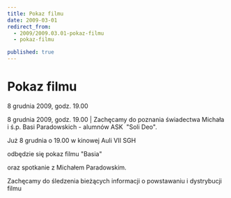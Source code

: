 ```yaml
---
title: Pokaz filmu
date: 2009-03-01
redirect_from: 
  - 2009/2009.03.01-pokaz-filmu
  - pokaz-filmu

published: true
---
```




# Pokaz filmu 

<time>8 grudnia 2009, godz. 19.00</time>

8 grudnia 2009, godz. 19.00 | 
Zachęcamy do poznania świadectwa Michała i ś.p. Basi Paradowskich - alumnów ASK&nbsp; "Soli Deo".


Już 8 grudnia o 19.00 w kinowej Auli VII SGH


odbędzie się pokaz filmu "Basia"


oraz spotkanie z Michałem Paradowskim.



Zachęcamy do śledzenia bieżących informacji o powstawaniu i dystrybucji filmu


<!--CONTENT FROM OLD SERVER (jos before 2013): 8 grudnia 2009, godz. 19.00 | 
Zachęcamy do poznania świadectwa Michała i ś.p. Basi Paradowskich - alumnów ASK&nbsp; "Soli Deo".


Już 8 grudnia o 19.00 w kinowej Auli VII SGH


odbędzie się pokaz filmu "Basia"


oraz spotkanie z Michałem Paradowskim.





Zachęcamy do śledzenia bieżących informacji o powstawaniu i dystrybucji filmu

-->

<!--{{json:{"created_date":"2009-03-01 22:22:45","publish_down":"0000-00-00 00:00:00","id":"720"}}}-->